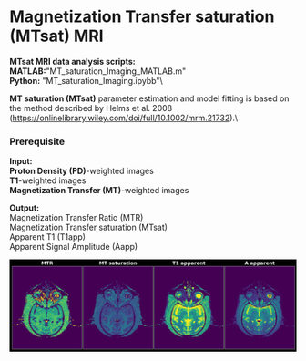 # __Magnetization Transfer saturation (MTsat) MRI__

__MTsat MRI data analysis scripts:__ \
__MATLAB:__"MT_saturation_Imaging_MATLAB.m" \
__Python:__ "MT_saturation_Imaging.ipybb"\

__MT saturation (MTsat)__ parameter estimation and model fitting is based on the method described by Helms et al. 2008 (https://onlinelibrary.wiley.com/doi/full/10.1002/mrm.21732).\

### Prerequisite 
__Input:__ \
__Proton Density (PD)__-weighted images \
__T1__-weighted images \
__Magnetization Transfer (MT)__-weighted images

__Output:__ \
Magnetization Transfer Ratio (MTR) \
Magnetization Transfer saturation (MTsat) \
Apparent T1 (T1app) \
Apparent Signal Amplitude (Aapp) 

![](MT_saturation_imaging_maps.png)
